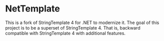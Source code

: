# NetTemplate

This is a fork of StringTemplate 4 for .NET to modernize it. The goal of this project is to be a superset of StringTemplate 4. That is, backward compatible with StringTemplate 4 with additional features.

